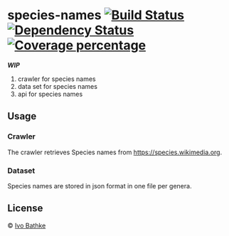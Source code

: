 # species-names [![Build Status][travis-image]][travis-url] [![Dependency Status][daviddm-image]][daviddm-url] [![Coverage percentage][coveralls-image]][coveralls-url]

***WIP***

1. crawler for species names
2. data set for species names
3. api for species names

## Usage

### Crawler
The crawler retrieves Species names from https://species.wikimedia.org.

### Dataset
Species names are stored in json format in one file per genera.  

## License

© [Ivo Bathke]()


[travis-image]: https://travis-ci.org/ivoba/species-names.svg?branch=master
[travis-url]: https://travis-ci.org/ivoba/species-names
[daviddm-image]: https://david-dm.org/ivoba/species-names.svg?theme=shields.io
[daviddm-url]: https://david-dm.org/ivoba/species-names
[coveralls-image]: https://coveralls.io/repos/ivoba/species-names/badge.svg
[coveralls-url]: https://coveralls.io/r/ivoba/species-names
